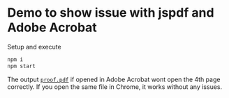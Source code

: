 # Demo to show issue with jspdf and Adobe Acrobat

Setup and execute

```js
npm i
npm start
```

The output [`proof.pdf`](https://github.com/febkosq8/jspdf-adobe-issue/blob/main/proof.pdf) if opened in Adobe Acrobat wont open the 4th page correctly.
If you open the same file in Chrome, it works without any issues.
